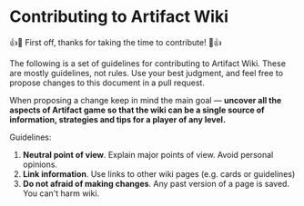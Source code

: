 # Contributing to Artifact Wiki

:+1::tada: First off, thanks for taking the time to contribute! :tada::+1:

The following is a set of guidelines for contributing to Artifact Wiki. These are mostly guidelines, not rules. Use your best judgment, and feel free to propose changes to this document in a pull request.

When proposing a change keep in mind the main goal — **uncover all the aspects of Artifact game so that the wiki can be a single source of information, strategies and tips for a player of any level.**

Guidelines:

1. **Neutral point of view**. Explain major points of view. Avoid personal opinions.
2. **Link information**. Use links to other wiki pages (e.g. cards or guidelines)
3. **Do not afraid of making changes**. Any past version of a page is saved. You can't harm wiki.

